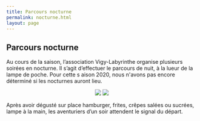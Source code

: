 ```yaml
---
title: Parcours nocturne
permalink: nocturne.html
layout: page
---
```


## Parcours nocturne


Au cours de la saison, l’association Vigy-Labyrinthe organise plusieurs soirées en nocturne. Il s’agit d’effectuer le parcours de nuit, à la lueur de la lampe de poche.
Pour cette s aison 2020, nous n'avons pas encore déterminé si les nocturnes auront lieu.
 
 <center>
<img style="display:inline-block;" src="{{ site.baseurl }}public/img/nocturne.jpg">
<img style="display:inline-block;" src="{{ site.baseurl }}public/img/evelyne.jpg">
</center>

Après avoir dégusté sur place hamburger, frites, crêpes salées ou sucrées, lampe à la main, les aventuriers d’un soir attendent le signal du départ.



